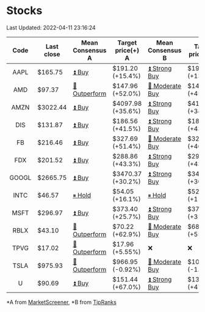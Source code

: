 # Stocks
Last Updated: 2022-04-11 23:16:24

|Code|Last close|Mean Consensus A|Target price(+) A|Mean Consensus B|Target price(+) B|
|:--:|-|-|-|-|-|
|AAPL|$165.75|[⏫ Buy](https://m.marketscreener.com/quote/stock/-4849/)|$191.20 (+15.4%)|[⏫ Strong Buy](https://www.tipranks.com/stocks/aapl/forecast)|$193.36 (+13.68%)|
|AMD|$97.37|[🔼 Outperform](https://m.marketscreener.com/quote/stock/-19475876/)|$147.96 (+52.0%)|[🔼 Moderate Buy](https://www.tipranks.com/stocks/amd/forecast)|$147.39 (+45.93%)|
|AMZN|$3022.44|[⏫ Buy](https://m.marketscreener.com/quote/stock/-12864605/)|$4097.98 (+35.6%)|[⏫ Strong Buy](https://www.tipranks.com/stocks/amzn/forecast)|$4143.76 (+34.89%)|
|DIS|$131.87|[⏫ Buy](https://m.marketscreener.com/quote/stock/-4842/)|$186.56 (+41.5%)|[⏫ Strong Buy](https://www.tipranks.com/stocks/dis/forecast)|$188.72 (+43.22%)|
|FB|$216.46|[⏫ Buy](https://m.marketscreener.com/quote/stock/-10547141/)|$327.69 (+51.4%)|[🔼 Moderate Buy](https://www.tipranks.com/stocks/fb/forecast)|$325.60 (+46.45%)|
|FDX|$201.52|[⏫ Buy](https://m.marketscreener.com/quote/stock/-12585/)|$288.86 (+43.3%)|[⏫ Strong Buy](https://www.tipranks.com/stocks/fdx/forecast)|$292.95 (+43.54%)|
|GOOGL|$2665.75|[⏫ Buy](https://m.marketscreener.com/quote/stock/-24203373/)|$3470.37 (+30.2%)|[⏫ Strong Buy](https://www.tipranks.com/stocks/googl/forecast)|$3490.00 (+30.92%)|
|INTC|$46.57|[⏸ Hold](https://m.marketscreener.com/quote/stock/-4829/)|$54.05 (+16.1%)|[⏸ Hold](https://www.tipranks.com/stocks/intc/forecast)|$52.67 (+11.97%)|
|MSFT|$296.97|[⏫ Buy](https://m.marketscreener.com/quote/stock/-4835/)|$373.40 (+25.7%)|[⏫ Strong Buy](https://www.tipranks.com/stocks/msft/forecast)|$374.88 (+31.42%)|
|RBLX|$43.10|[🔼 Outperform](https://m.marketscreener.com/quote/stock/-117793644/)|$70.22 (+62.9%)|[🔼 Moderate Buy](https://www.tipranks.com/stocks/rblx/forecast)|$68.64 (+55.68%)|
|TPVG|$17.02|[🔼 Outperform](https://m.marketscreener.com/quote/stock/-15933327/)|$17.96 (+5.55%)|❌|❌|
|TSLA|$975.93|[🔼 Outperform](https://m.marketscreener.com/quote/stock/-6344549/)|$966.95 (-0.92%)|[🔼 Moderate Buy](https://www.tipranks.com/stocks/tsla/forecast)|$1005.64 (-1.94%)|
|U|$90.69|[⏫ Buy](https://m.marketscreener.com/quote/stock/-112492634/)|$151.44 (+67.0%)|[⏫ Strong Buy](https://www.tipranks.com/stocks/u/forecast)|$133.33 (+47.28%)|


*A from [MarketScreener](https://www.marketscreener.com), *B from [TipRanks](https://www.tipranks.com)
